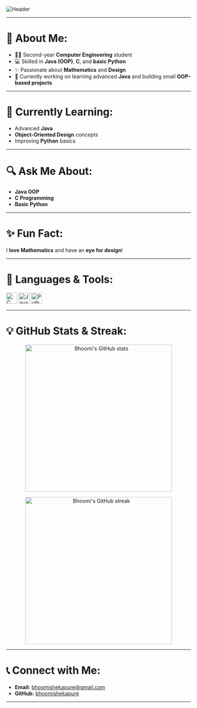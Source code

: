 ![Header](https://capsule-render.vercel.app/api?type=waving&color=gradient&height=200&section=header&text=Hi%20%F0%9F%91%8B%2C%20I'm%20Bhoomi&fontSize=25&fontAlignY=40)

---

# 🌟 About Me:

- 👩‍💻 Second-year **Computer Engineering** student 
- 💻 Skilled in **Java (OOP)**, **C**, and **basic Python**
- ✨ Passionate about **Mathematics** and **Design**
- 🚀 Currently working on learning advanced **Java** and building small **OOP-based projects**

---

# 🌱 Currently Learning:

- Advanced **Java**
- **Object-Oriented Design** concepts
- Improving **Python** basics

---

# 🔍 Ask Me About:

- **Java OOP**
- **C Programming**
- **Basic Python**

---

# ✨ Fun Fact:

I **love Mathematics** and have an **eye for design**!

---

# 🔮 Languages & Tools:

<p align="left">
  <img src="https://cdn.jsdelivr.net/gh/devicons/devicon/icons/c/c-original.svg" alt="C" width="30" height="30"/>
  <img src="https://cdn.jsdelivr.net/gh/devicons/devicon/icons/java/java-original.svg" alt="Java" width="30" height="30"/>
  <img src="https://cdn.jsdelivr.net/gh/devicons/devicon/icons/python/python-original.svg" alt="Python" width="30" height="30"/>
</p>

---

# 💡 GitHub Stats & Streak:

<p align="center">
  <img src="https://github-readme-stats.vercel.app/api?username=bhoomishekapure&show_icons=true&theme=tokyonight" alt="Bhoomi's GitHub stats" width="400"/>
</p>

<p align="center">
  <img src="https://github-readme-streak-stats.herokuapp.com/?user=bhoomishekapure&theme=tokyonight" alt="Bhoomi's GitHub streak" width="400"/>
</p>

---

# 📞 Connect with Me:

- **Email:** bhoomishekapure@gmail.com
- **GitHub:** [bhoomishekapure](https://github.com/bhoomishekapure)

---




